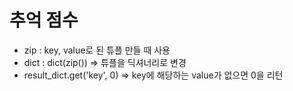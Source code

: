 # 추억 점수

- zip : key, value로 된 튜플 만들 때 사용
- dict : dict(zip()) => 튜플을 딕셔너리로 변경
- result_dict.get('key', 0) => key에 해당하는 value가 없으면 0을 리턴